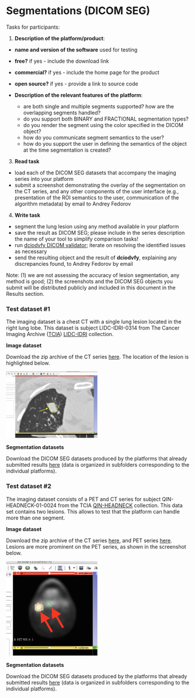 # Segmentations (DICOM SEG)



Tasks for participants:

1. **Description of the platform/product**:
 * **name and version of the software** used for testing
 * **free?** if yes - include the download link
 * **commercial?** if yes - include the home page for the product
 * **open source?** if yes - provide a link to source code

 * **Description of the relevant features of the platform**: 
    * are both single and multiple segments supported? how are the overlapping segments handled? 
    * do you support both BINARY and FRACTIONAL segmentation types? 
    * do you render the segment using the color specified in the DICOM object? 
    * how do you communicate segment semantics to the user? 
    * how do you support the user in defining the semantics of the object at the time segmentation is created?

3. **Read task** 
 * load each of the DICOM SEG datasets that accompany the imaging series into your platform
 * submit a screenshot demonstrating the overlay of the segmentation on the CT series, and any other components of the user interface (e.g., presentation of the ROI semantics to the user, communication of the algorithm metadata) by email to Andrey Fedorov

4. **Write task**
 * segment the lung lesion using any method available in your platform
 * save the result as DICOM SEG; please include in the series description the name of your tool to simplify comparison tasks!
 * run [dciodvfy DICOM validator](http://www.dclunie.com/dicom3tools/dciodvfy.html); iterate on resolving the identified issues as necessary
 * send the resulting object and the result of **dciodvfy**, explaining any discrepancies found, to Andrey Fedorov by email
 
Note: (1) we are not assessing the accuracy of lesion segmentation, any method is  good; (2) the screenshots and the DICOM SEG objects you submit will be distributed publicly and included in this document in the Results section.

### Test dataset #1

The imaging dataset is a chest CT with a single lung lesion located in the right lung lobe. This dataset is subject LIDC-IDRI-0314 from The Cancer Imaging Archive ([TCIA](http://www.cancerimagingarchive.net/)) [LIDC-IDRI](https://wiki.cancerimagingarchive.net/display/Public/LIDC-IDRI) collection.

**Image dataset**

Download the zip archive of the CT series [here](http://slicer.kitware.com/midas3/download/item/245513/LIDC-IDRI-0314-CT.zip). The location of the lesion is highlighted below.

<img src="../images/LIDC-IDRI-0314_screenshot.png" width="250">

**Segmentation datasets**

Download the DICOM SEG datasets produced by the platforms that already submitted results [here](http://slicer.kitware.com/midas3/folder/3774) (data is organized in subfolders corresponding to the individual platforms).


### Test dataset #2

The imaging dataset consists of a PET and CT series for subject QIN-HEADNECK-01-0024 from the TCIA [QIN-HEADNECK](https://wiki.cancerimagingarchive.net/display/Public/QIN-HEADNECK) collection. This data set contains two lesions. This allows to test that the platform can handle more than one segment.

**Image dataset**

Download the zip archive of the CT series [here](http://slicer.kitware.com/midas3/download/item/245508/QIN-HEADNECK-01-0024-CT.zip), and PET series [here](http://slicer.kitware.com/midas3/download/item/245509/QIN-HEADNECK-01-0024-PET.zip). Lesions are more prominent on the PET series, as shown in the screenshot below.

<img src="../images/QIN-HEADNECK-01-0024_screenshot.png" width="250">

**Segmentation datasets**

Download the DICOM SEG datasets produced by the platforms that already submitted results [here](http://slicer.kitware.com/midas3/folder/3786) (data is organized in subfolders corresponding to the individual platforms).